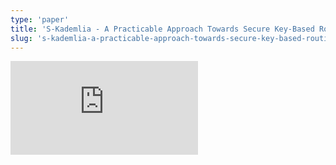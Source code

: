 ```yaml
---
type: 'paper'
title: 'S-Kademlia - A Practicable Approach Towards Secure Key-Based Routing'
slug: 's-kademlia-a-practicable-approach-towards-secure-key-based-routing'
---
```


![](https://static.meri.garden/ea14af0e865a9638fcb5bcd457e216d6.pdf)